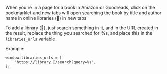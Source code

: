 When you're in a page for a book in Amazon or Goodreads, click on the bookmarklet and new tabs will open searching the book by title and author name in online libraries (👀) in new tabs

To add a library (👀), just search something in it, and in the URL created in the result, replace the thing you searched for %s, and place this in the `libraries_urls` variable

Example:
```
window.libraries_urls = [
    "https://library.👀/search?query=%s",
];
```